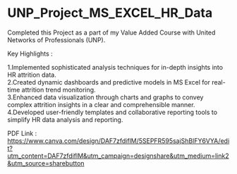 # UNP_Project_MS_EXCEL_HR_Data
Completed this Project as a part of my Value Added Course with United Networks of Professionals (UNP).

Key Highlights :

1.Implemented sophisticated analysis techniques for in-depth insights into HR attrition data.  
2.Created dynamic dashboards and predictive models in MS Excel for real-time attrition trend monitoring.  
3.Enhanced data visualization through charts and graphs to convey complex attrition insights in a clear and comprehensible manner.  
4.Developed user-friendly templates and collaborative reporting tools to simplify HR data analysis and reporting.  

PDF Link : https://www.canva.com/design/DAF7zfdiflM/5SEPFR595sajShBlFY6VYA/edit?utm_content=DAF7zfdiflM&utm_campaign=designshare&utm_medium=link2&utm_source=sharebutton
